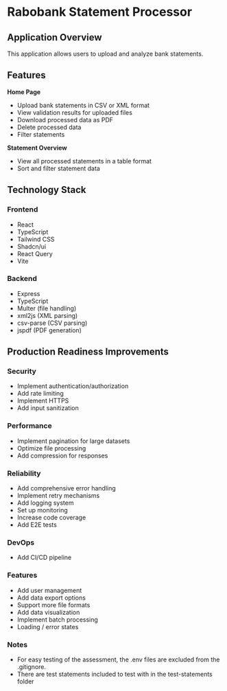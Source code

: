 # Rabobank Statement Processor

## Application Overview

This application allows users to upload and analyze bank statements.  

## Features

**Home Page**
- Upload bank statements in CSV or XML format
- View validation results for uploaded files
- Download processed data as PDF
- Delete processed data
- Filter statements

**Statement Overview**
- View all processed statements in a table format
- Sort and filter statement data

## Technology Stack

### Frontend
- React
- TypeScript
- Tailwind CSS
- Shadcn/ui
- React Query
- Vite

### Backend
- Express
- TypeScript
- Multer (file handling)
- xml2js (XML parsing)
- csv-parse (CSV parsing)
- jspdf (PDF generation)

## Production Readiness Improvements

### Security
- Implement authentication/authorization
- Add rate limiting
- Implement HTTPS
- Add input sanitization

### Performance
- Implement pagination for large datasets
- Optimize file processing
- Add compression for responses

### Reliability
- Add comprehensive error handling
- Implement retry mechanisms
- Add logging system
- Set up monitoring
- Increase code coverage 
- Add E2E tests

### DevOps
- Add CI/CD pipeline 

### Features
- Add user management
- Add data export options
- Support more file formats
- Add data visualization
- Implement batch processing
- Loading / error states 

### Notes
- For easy testing of the assessment, the .env files are excluded from the .gitignore.
- There are test statements included to test with in the test-statements folder
